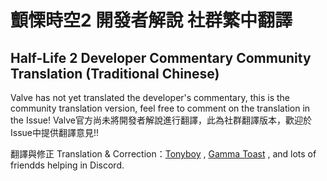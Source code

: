 # 顫慄時空2 開發者解說 社群繁中翻譯
## Half-Life 2 Developer Commentary Community Translation (Traditional Chinese)

Valve has not yet translated the developer's commentary, 
this is the community translation version, feel free to comment on the translation in the Issue!
Valve官方尚未將開發者解說進行翻譯，此為社群翻譯版本，歡迎於Issue中提供翻譯意見!!

翻譯與修正 Translation & Correction：[Tonyboy](https://steamcommunity.com/profiles/76561197981873190/) , [Gamma Toast](https://steamcommunity.com/id/gamma_toast/) , and lots of friendds helping in Discord.
